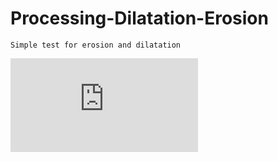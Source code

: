 # Processing-Dilatation-Erosion

```Simple test for erosion and dilatation ```

![](https://zupimages.net/viewer.php?id=22/16/9gy2.png)
